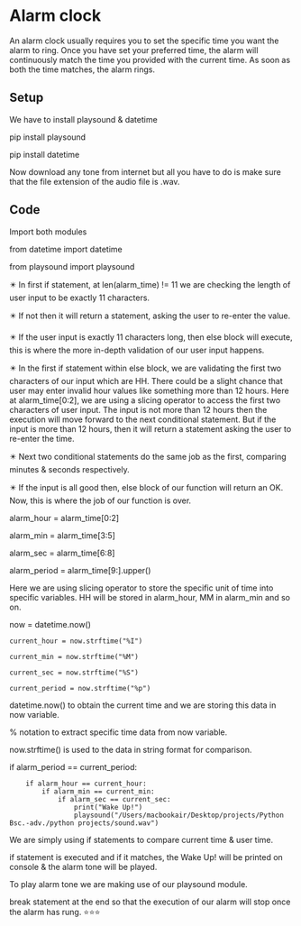 
# Alarm clock

An alarm clock usually requires you to set the specific time you want the alarm to ring. Once you have set your preferred time, the alarm will continuously match the time you provided with the current time. As soon as both the time matches, the alarm rings.



## Setup
We have to install playsound & datetime

pip install playsound 

pip install datetime

Now download any tone from internet but all you have to do is make sure that the file extension of the audio file is .wav.


## Code
Import both modules 

from datetime import datetime

from playsound import playsound

✴️ In first if statement, at len(alarm_time) != 11 we are checking the length of user input to be exactly 11 characters. 

✴️ If not then it will return a statement, asking the user to re-enter the value. 

✴️ If the user input is exactly 11 characters long, then else block will execute, this is where the more in-depth validation of our user input happens.


✴️ In the first if statement within else block, we are validating the first two characters of our input which are HH. There could be a slight chance that user may enter invalid hour values like something more than 12 hours. Here at alarm_time[0:2], we are using a slicing operator to access the first two characters of user input. The input is not more than 12 hours then the execution will move forward to the next conditional statement. But if the input is more than 12 hours, then it will return a statement asking the user to re-enter the time.


✴️ Next two conditional statements do the same job as the first, comparing minutes & seconds respectively.


✴️ If the input is all good then, else block of our function will return an OK. Now, this is where the job of our function is over.


alarm_hour = alarm_time[0:2]

alarm_min = alarm_time[3:5]

alarm_sec = alarm_time[6:8]

alarm_period = alarm_time[9:].upper()

Here we are using slicing operator to store the specific unit of time into specific variables. HH will be stored in alarm_hour, MM in alarm_min and so on.

now = datetime.now()

    current_hour = now.strftime("%I")

    current_min = now.strftime("%M")

    current_sec = now.strftime("%S")

    current_period = now.strftime("%p")

datetime.now() to obtain the current time and we are storing this data in now variable.

% notation to extract specific time data from now variable. 

now.strftime() is used to the data in string format for comparison.

if alarm_period == current_period:

        if alarm_hour == current_hour:
            if alarm_min == current_min:
                if alarm_sec == current_sec:
                    print("Wake Up!")
                    playsound("/Users/macbookair/Desktop/projects/Python Bsc.-adv./python projects/sound.wav")



We are simply using if statements to compare current time & user time.

if statement is executed and if it matches, the Wake Up! will be printed on console & the alarm tone will be played.

To play alarm tone we are making use of our playsound module.

break statement at the end so that the execution of our alarm will stop once the alarm has rung.
⭐⭐⭐